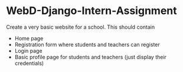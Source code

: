 # WebD-Django-Intern-Assignment



Create a very basic website for a school. This should contain
- Home page
- Registration form where students and teachers can register
- Login page
- Basic profile page for students and teachers (just display their credentials)


